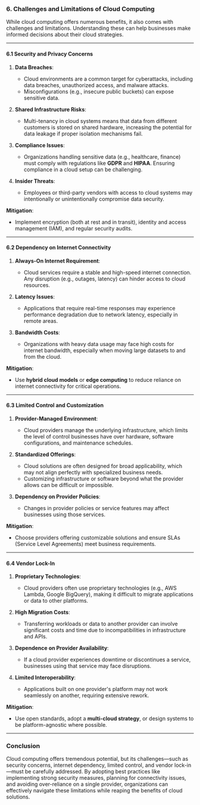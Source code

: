 ### **6. Challenges and Limitations of Cloud Computing**

While cloud computing offers numerous benefits, it also comes with challenges and limitations. Understanding these can help businesses make informed decisions about their cloud strategies.

---

#### **6.1 Security and Privacy Concerns**

1. **Data Breaches**:
    
    - Cloud environments are a common target for cyberattacks, including data breaches, unauthorized access, and malware attacks.
    - Misconfigurations (e.g., insecure public buckets) can expose sensitive data.
2. **Shared Infrastructure Risks**:
    
    - Multi-tenancy in cloud systems means that data from different customers is stored on shared hardware, increasing the potential for data leakage if proper isolation mechanisms fail.
3. **Compliance Issues**:
    
    - Organizations handling sensitive data (e.g., healthcare, finance) must comply with regulations like **GDPR** and **HIPAA**. Ensuring compliance in a cloud setup can be challenging.
4. **Insider Threats**:
    
    - Employees or third-party vendors with access to cloud systems may intentionally or unintentionally compromise data security.

**Mitigation**:

- Implement encryption (both at rest and in transit), identity and access management (IAM), and regular security audits.

---

#### **6.2 Dependency on Internet Connectivity**

1. **Always-On Internet Requirement**:
    
    - Cloud services require a stable and high-speed internet connection. Any disruption (e.g., outages, latency) can hinder access to cloud resources.
2. **Latency Issues**:
    
    - Applications that require real-time responses may experience performance degradation due to network latency, especially in remote areas.
3. **Bandwidth Costs**:
    
    - Organizations with heavy data usage may face high costs for internet bandwidth, especially when moving large datasets to and from the cloud.

**Mitigation**:

- Use **hybrid cloud models** or **edge computing** to reduce reliance on internet connectivity for critical operations.

---

#### **6.3 Limited Control and Customization**

1. **Provider-Managed Environment**:
    
    - Cloud providers manage the underlying infrastructure, which limits the level of control businesses have over hardware, software configurations, and maintenance schedules.
2. **Standardized Offerings**:
    
    - Cloud solutions are often designed for broad applicability, which may not align perfectly with specialized business needs.
    - Customizing infrastructure or software beyond what the provider allows can be difficult or impossible.
3. **Dependency on Provider Policies**:
    
    - Changes in provider policies or service features may affect businesses using those services.

**Mitigation**:

- Choose providers offering customizable solutions and ensure SLAs (Service Level Agreements) meet business requirements.

---

#### **6.4 Vendor Lock-In**

1. **Proprietary Technologies**:
    
    - Cloud providers often use proprietary technologies (e.g., AWS Lambda, Google BigQuery), making it difficult to migrate applications or data to other platforms.
2. **High Migration Costs**:
    
    - Transferring workloads or data to another provider can involve significant costs and time due to incompatibilities in infrastructure and APIs.
3. **Dependence on Provider Availability**:
    
    - If a cloud provider experiences downtime or discontinues a service, businesses using that service may face disruptions.
4. **Limited Interoperability**:
    
    - Applications built on one provider's platform may not work seamlessly on another, requiring extensive rework.

**Mitigation**:

- Use open standards, adopt a **multi-cloud strategy**, or design systems to be platform-agnostic where possible.

---

### **Conclusion**

Cloud computing offers tremendous potential, but its challenges—such as security concerns, internet dependency, limited control, and vendor lock-in—must be carefully addressed. By adopting best practices like implementing strong security measures, planning for connectivity issues, and avoiding over-reliance on a single provider, organizations can effectively navigate these limitations while reaping the benefits of cloud solutions.